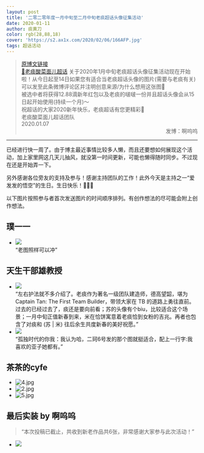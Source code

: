 ```yaml
---
layout: post
title: '二零二零年度一月中旬至二月中旬老痰超话头像征集活动'
date: 2020-01-11
author: 痰黄刀
color: rgb(28,88,18)
cover: 'https://s2.ax1x.com/2020/02/06/166AFP.jpg'
tags: 超话活动
---
```


> [原博文链接](https://weibo.com/2886348734/IoqigfLUP)<br/>[💎老痰酸菜面儿超话](https://weibo.com/p/100808c9bf185bddd18c52092ca1528b4d683a) 关于2020年1月中旬老痰超话头像征集活动现在开始啦！从今日起至14日如果您有适合当老痰超话头像的图片(需要与老痰有关)可以发至此条微博评论区并注明创意来源/为什么想用这张图🌇<br/>被选中者将获得12.88滴新年红包以及老痰的啵啵一份并且超话头像会从15日起开始使用(持续一个月)～<br/>祝超话的大家2020新年快乐，老痰超话有您更精彩🎉<br/>老痰酸菜面儿超话团队<br/>2020.01.07<span style="text-align:right; display:block">发博：啊呜呜</span>

---

已经进行快一周了。由于博主最近事情比较多人懒，而且还要想如何展现这个活动，加上家里网这几天儿抽风，就没第一时间更新，可能也懒得随时同步。不过现在还是开始弄一下。

另外感谢各位旁友的支持及参与！感谢主持团队的工作！此外今天是主持之一“爱发发的悟空”的生日。生日快乐！🎂🎉🎁

以下图片按照参与者首次发送图片的时间顺序排列。有创作想法的尽可能会附上创作想法。

## 璞一一

* ![](https://i.loli.net/2020/02/06/o5RPGzlxKuIBjgw.jpg)<br/>“老图照样可以冲”

## 天生干部雄教授

* ![](https://i.loli.net/2020/02/06/MhpBuLRvbjF7U5Y.jpg)<br/>“左右护法就不多介绍了。老痰作为著名一级团队建造师，德高望韶，堪为 Captain Tan: The First Team Builder，带领大家在 TB 的道路上勇往直前。过去的已经过去了，痰还是要向前看；苏的头像有个biu，比较适合这个场景；一月中旬正值新春到来，米在恰饼寓意着老痰恰到女粉的吉兆。再者也包含了对痰和 (苏 &#x7c; 米) 往后余生共度新春的美好祝愿。”
* ![](https://i.loli.net/2020/02/06/NuGYew3ZHOgv4VT.jpg)<br/>“孤独时代的你我：我认为哈，二珂6号发的那个图就挺适合，配上一行字:我喜欢的亚子她都有。”

## 茶茶的cyfe

* ![4.jpg](https://i.loli.net/2020/02/06/gbY6kPEaJzKsdTQ.jpg)
* ![2.jpg](https://i.loli.net/2020/02/06/swWuMIUmYxhdfqZ.jpg)
* ![5.jpg](https://i.loli.net/2020/02/06/zOBKoF1q4lNRpPx.jpg)

## 最后实装 by 啊呜呜

> “本次投稿已截止，共收到新老作品共6张，非常感谢大家参与此次活动！”

* ![](https://i.loli.net/2020/01/14/3nQq8MrEp4PYeTv.jpg)

